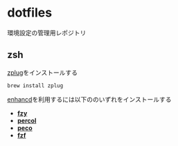 # dotfiles
環境設定の管理用レポジトリ


## zsh

[zplug](https://github.com/zplug/zplug)をインストールする

```
brew install zplug
```

[enhancd](https://github.com/b4b4r07/enhancd)を利用するには以下ののいずれをインストールする

  - [**fzy**](https://github.com/jhawthorn/fzy)
  - [**percol**](https://github.com/mooz/percol)
  - [**peco**](https://github.com/peco/peco)
  - [**fzf**](https://github.com/junegunn/fzf)
  
